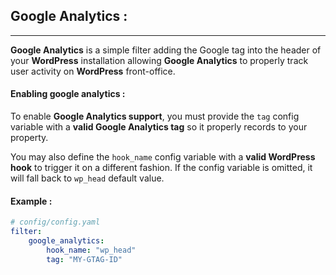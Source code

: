 ## Google Analytics :

---

**Google Analytics** is a simple filter adding the Google tag into the header of your **WordPress** installation allowing **Google Analytics** to properly track user activity on **WordPress** front-office.

#### Enabling google analytics :

To enable **Google Analytics support**, you must provide the `tag` config variable with a **valid Google Analytics tag** so it properly records to your property.

You may also define the `hook_name` config variable with a **valid WordPress hook** to trigger it on a different fashion. If the config variable is omitted, it will fall back to `wp_head` default value.

#### Example : 

```yaml
# config/config.yaml
filter:
    google_analytics:
        hook_name: "wp_head"
        tag: "MY-GTAG-ID"
```